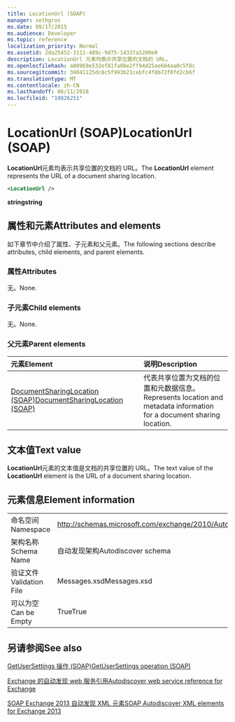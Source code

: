 ```yaml
---
title: LocationUrl (SOAP)
manager: sethgros
ms.date: 09/17/2015
ms.audience: Developer
ms.topic: reference
localization_priority: Normal
ms.assetid: 2da25452-3111-489c-9d75-14337a5200e0
description: LocationUrl 元素均表示共享位置的文档的 URL。
ms.openlocfilehash: a80969e532ef81fa0be2ff94d25ae604aa0c5f8c
ms.sourcegitcommit: 34041125dc8c5f993b21cebfc4f8b72f0fd2cb6f
ms.translationtype: MT
ms.contentlocale: zh-CN
ms.lasthandoff: 06/11/2018
ms.locfileid: "19826251"
---
```

# <a name="locationurl-soap"></a><span data-ttu-id="2ef46-103">LocationUrl (SOAP)</span><span class="sxs-lookup"><span data-stu-id="2ef46-103">LocationUrl (SOAP)</span></span>

<span data-ttu-id="2ef46-104">**LocationUrl**元素均表示共享位置的文档的 URL。</span><span class="sxs-lookup"><span data-stu-id="2ef46-104">The **LocationUrl** element represents the URL of a document sharing location.</span></span> 
  
```XML
<LocationUrl />
```

 <span data-ttu-id="2ef46-105">**string**</span><span class="sxs-lookup"><span data-stu-id="2ef46-105">**string**</span></span>
## <a name="attributes-and-elements"></a><span data-ttu-id="2ef46-106">属性和元素</span><span class="sxs-lookup"><span data-stu-id="2ef46-106">Attributes and elements</span></span>

<span data-ttu-id="2ef46-107">如下章节中介绍了属性、子元素和父元素。</span><span class="sxs-lookup"><span data-stu-id="2ef46-107">The following sections describe attributes, child elements, and parent elements.</span></span>
  
### <a name="attributes"></a><span data-ttu-id="2ef46-108">属性</span><span class="sxs-lookup"><span data-stu-id="2ef46-108">Attributes</span></span>

<span data-ttu-id="2ef46-109">无。</span><span class="sxs-lookup"><span data-stu-id="2ef46-109">None.</span></span>
  
### <a name="child-elements"></a><span data-ttu-id="2ef46-110">子元素</span><span class="sxs-lookup"><span data-stu-id="2ef46-110">Child elements</span></span>

<span data-ttu-id="2ef46-111">无。</span><span class="sxs-lookup"><span data-stu-id="2ef46-111">None.</span></span>
  
### <a name="parent-elements"></a><span data-ttu-id="2ef46-112">父元素</span><span class="sxs-lookup"><span data-stu-id="2ef46-112">Parent elements</span></span>

|<span data-ttu-id="2ef46-113">**元素**</span><span class="sxs-lookup"><span data-stu-id="2ef46-113">**Element**</span></span>|<span data-ttu-id="2ef46-114">**说明**</span><span class="sxs-lookup"><span data-stu-id="2ef46-114">**Description**</span></span>|
|:-----|:-----|
|[<span data-ttu-id="2ef46-115">DocumentSharingLocation (SOAP)</span><span class="sxs-lookup"><span data-stu-id="2ef46-115">DocumentSharingLocation (SOAP)</span></span>](documentsharinglocation-soap.md) <br/> |<span data-ttu-id="2ef46-116">代表共享位置为文档的位置和元数据信息。</span><span class="sxs-lookup"><span data-stu-id="2ef46-116">Represents location and metadata information for a document sharing location.</span></span>  <br/> |
   
## <a name="text-value"></a><span data-ttu-id="2ef46-117">文本值</span><span class="sxs-lookup"><span data-stu-id="2ef46-117">Text value</span></span>

<span data-ttu-id="2ef46-118">**LocationUrl**元素的文本值是文档的共享位置的 URL。</span><span class="sxs-lookup"><span data-stu-id="2ef46-118">The text value of the **LocationUrl** element is the URL of a document sharing location.</span></span> 
  
## <a name="element-information"></a><span data-ttu-id="2ef46-119">元素信息</span><span class="sxs-lookup"><span data-stu-id="2ef46-119">Element information</span></span>

|||
|:-----|:-----|
|<span data-ttu-id="2ef46-120">命名空间</span><span class="sxs-lookup"><span data-stu-id="2ef46-120">Namespace</span></span>  <br/> |http://schemas.microsoft.com/exchange/2010/Autodiscover  <br/> |
|<span data-ttu-id="2ef46-121">架构名称</span><span class="sxs-lookup"><span data-stu-id="2ef46-121">Schema Name</span></span>  <br/> |<span data-ttu-id="2ef46-122">自动发现架构</span><span class="sxs-lookup"><span data-stu-id="2ef46-122">Autodiscover schema</span></span>  <br/> |
|<span data-ttu-id="2ef46-123">验证文件</span><span class="sxs-lookup"><span data-stu-id="2ef46-123">Validation File</span></span>  <br/> |<span data-ttu-id="2ef46-124">Messages.xsd</span><span class="sxs-lookup"><span data-stu-id="2ef46-124">Messages.xsd</span></span>  <br/> |
|<span data-ttu-id="2ef46-125">可以为空</span><span class="sxs-lookup"><span data-stu-id="2ef46-125">Can be Empty</span></span>  <br/> |<span data-ttu-id="2ef46-126">True</span><span class="sxs-lookup"><span data-stu-id="2ef46-126">True</span></span>  <br/> |
   
## <a name="see-also"></a><span data-ttu-id="2ef46-127">另请参阅</span><span class="sxs-lookup"><span data-stu-id="2ef46-127">See also</span></span>



[<span data-ttu-id="2ef46-128">GetUserSettings 操作 (SOAP)</span><span class="sxs-lookup"><span data-stu-id="2ef46-128">GetUserSettings operation (SOAP)</span></span>](getusersettings-operation-soap.md)


[<span data-ttu-id="2ef46-129">Exchange 的自动发现 web 服务引用</span><span class="sxs-lookup"><span data-stu-id="2ef46-129">Autodiscover web service reference for Exchange</span></span>](autodiscover-web-service-reference-for-exchange.md)
  
[<span data-ttu-id="2ef46-130">SOAP Exchange 2013 自动发现 XML 元素</span><span class="sxs-lookup"><span data-stu-id="2ef46-130">SOAP Autodiscover XML elements for Exchange 2013</span></span>](soap-autodiscover-xml-elements-for-exchange-2013.md)

